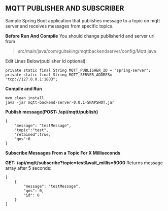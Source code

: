 ## MQTT PUBLISHER AND SUBSCRIBER
Sample Spring Boot application that publishes message to a topic on mqtt server and receives messages from specific topics.

**Before Run And Compile**
You should change publisherId and server url from 

> src/main/java/com/gulteking/mqttbackendserver/config/Mqtt.java

Edit Lines Below(publisher id optional):

    private static final String MQTT_PUBLISHER_ID = "spring-server";  
    private static final String MQTT_SERVER_ADDRES= "tcp://127.0.0.1:1883";

**Compile and Run**

    mvn clean install
    java -jar mqtt-backend-server-0.0.1-SNAPSHOT.jar

**Publish message(POST: /api/mqtt/publish)**

    {
    	"message": "testMessage",
    	"topic":"test",
    	"retained":true,
    	"qos":0
    }

**Subscribe Messages From a Topic For X Milliseconds**

**GET: /api/mqtt/subscribe?topic=test&wait_millis=5000**
Returns message array after 5 seconds:

    [
        {
            "message": "testMessage",
            "qos": 0,
            "id": 0
        }
    ]

